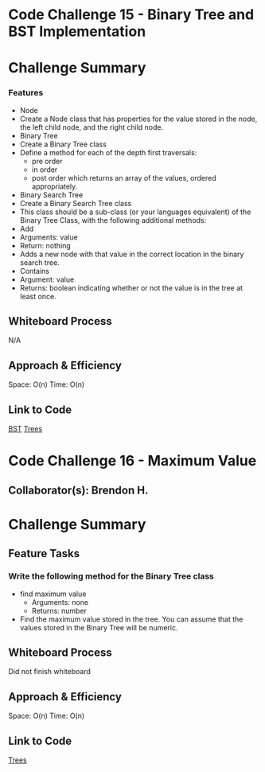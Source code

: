 # Code Challenge 15 - Binary Tree and BST Implementation

# Challenge Summary
### Features
 - Node
 - Create a Node class that has properties for the value stored in the node, the left child node, and the right child node.
 - Binary Tree
 - Create a Binary Tree class
 - Define a method for each of the depth first traversals:
   - pre order
   - in order
   - post order which returns an array of the values, ordered appropriately.
 - Binary Search Tree
 - Create a Binary Search Tree class
 - This class should be a sub-class (or your languages equivalent) of the Binary Tree Class, with the following additional methods:
 - Add
 - Arguments: value
 - Return: nothing
 - Adds a new node with that value in the correct location in the binary search tree.
 - Contains
 - Argument: value
 - Returns: boolean indicating whether or not the value is in the tree at least once.


## Whiteboard Process
N/A

## Approach & Efficiency
Space: O(n)
Time: O(n)


## Link to Code
[BST](binary_search_tree.py)
[Trees](binary_tree.py)

# Code Challenge 16 - Maximum Value
## Collaborator(s): Brendon H.

# Challenge Summary
## Feature Tasks
### Write the following method for the Binary Tree class

 - find maximum value
   - Arguments: none
   - Returns: number
 - Find the maximum value stored in the tree. You can assume that the values stored in the Binary Tree will be numeric.

## Whiteboard Process
Did not finish whiteboard

## Approach & Efficiency
Space: O(n)
Time: O(n)


## Link to Code
[Trees](binary_tree.py)
